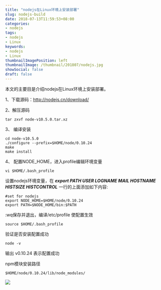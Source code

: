 ```yaml
---
title: "nodejs在Linux环境上安装部署"
slug: nodejs-build
date: 2018-07-13T11:59:53+08:00
categories:
- nodejs
tags:
- nodejs
- Linux
keywords:
- nodejs
- Linux
thumbnailImagePosition: left
thumbnailImage: /thumbnail/201807/nodejs.jpg
showSocial: false
draft: false
---
```


本文的主要目是介绍nodejs在Linux环境上安装部署。
<!--more-->

1、下载源码：http://nodejs.cn/download/

2、解压源码

```
tar zxvf node-v10.5.0.tar.xz
```

3、 编译安装

```
cd node-v10.5.0
./configure --prefix=$HOME/node/0.10.24
make
make install
```

4、 配置NODE_HOME，进入profile编辑环境变量

```
vi $HOME/.bash_profile
```

设置nodejs环境变量，在 ***export PATH USER LOGNAME MAIL HOSTNAME HISTSIZE HISTCONTROL*** 一行的上面添加如下内容:

```
#set for nodejs
export NODE_HOME=$HOME/node/0.10.24
export PATH=$NODE_HOME/bin:$PATH
```

:wq保存并退出，编译/etc/profile 使配置生效

```
source $HOME/.bash_profile
```

验证是否安装配置成功

```
node -v
```

输出 v0.10.24 表示配置成功

npm模块安装路径

```
$HOME/node/0.10.24/lib/node_modules/
```


![](/pay.jpg)